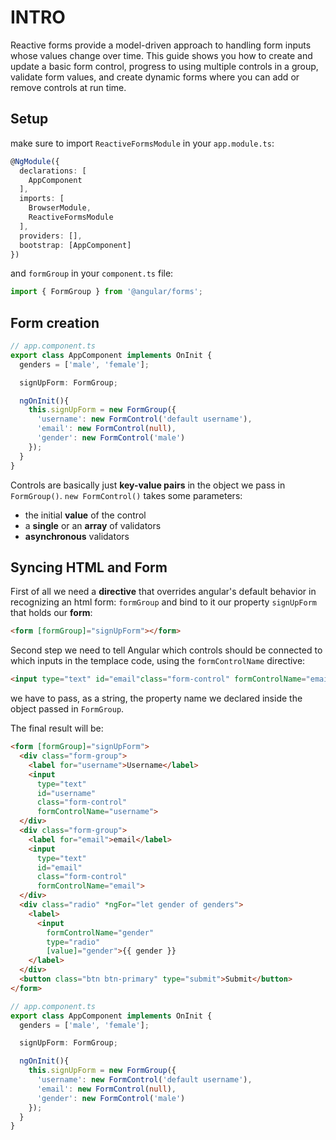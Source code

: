 # INTRO
Reactive forms provide a model-driven approach to handling form inputs whose values change over time. This guide shows you how to create and update a basic form control, progress to using multiple controls in a group, validate form values, and create dynamic forms where you can add or remove controls at run time.

## Setup
make sure to import `ReactiveFormsModule` in your `app.module.ts`:

```typescript
@NgModule({
  declarations: [
    AppComponent
  ],
  imports: [
    BrowserModule,
    ReactiveFormsModule
  ],
  providers: [],
  bootstrap: [AppComponent]
})
```

and `formGroup` in your `component.ts` file:

```typescript
import { FormGroup } from '@angular/forms';
```

## Form creation

```typescript
// app.component.ts
export class AppComponent implements OnInit {
  genders = ['male', 'female'];

  signUpForm: FormGroup;

  ngOnInit(){
    this.signUpForm = new FormGroup({
      'username': new FormControl('default username'),
      'email': new FormControl(null),
      'gender': new FormControl('male')
    });
  }
}
```

Controls are basically just **key-value pairs** in the object we pass in `FormGroup()`.
`new FormControl()` takes some parameters: 

* the initial **value** of the control
* a **single** or an **array** of validators
* **asynchronous** validators


## Syncing HTML and Form
First of all we need a **directive** that overrides angular's default behavior in recognizing an html form: `formGroup` and bind to it our property `signUpForm` that holds our **form**:

```html
<form [formGroup]="signUpForm"></form>
```

Second step we need to tell Angular which controls should be connected to which inputs in the templace code, using the `formControlName` directive:

```html
<input type="text" id="email"class="form-control" formControlName="email">
```

we have to pass, as a string, the property name we declared inside the object passed in `FormGroup`.

The final result will be:

```html
<form [formGroup]="signUpForm">
  <div class="form-group">
    <label for="username">Username</label>
    <input
      type="text"
      id="username"
      class="form-control"
      formControlName="username">
  </div>
  <div class="form-group">
    <label for="email">email</label>
    <input
      type="text"
      id="email"
      class="form-control"
      formControlName="email">
  </div>
  <div class="radio" *ngFor="let gender of genders">
    <label>
      <input
        formControlName="gender"
        type="radio"
        [value]="gender">{{ gender }}
    </label>
  </div>
  <button class="btn btn-primary" type="submit">Submit</button>
</form>
```

```typescript
// app.component.ts
export class AppComponent implements OnInit {
  genders = ['male', 'female'];

  signUpForm: FormGroup;

  ngOnInit(){
    this.signUpForm = new FormGroup({
      'username': new FormControl('default username'),
      'email': new FormControl(null),
      'gender': new FormControl('male')
    });
  }
}
```